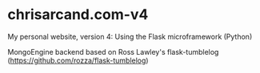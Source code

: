 chrisarcand.com-v4
==================

My personal website, version 4: Using the Flask microframework (Python)

MongoEngine backend based on Ross Lawley's flask-tumblelog (https://github.com/rozza/flask-tumblelog)
